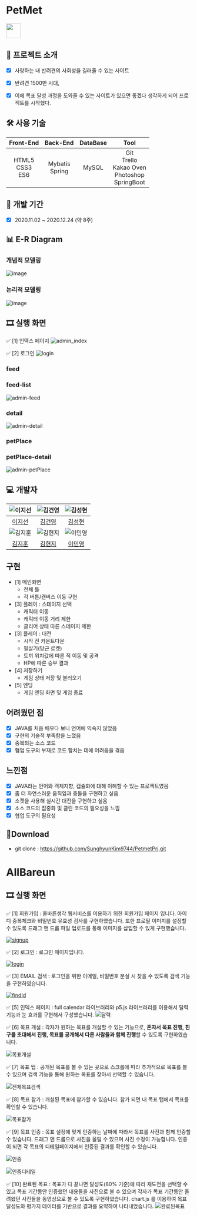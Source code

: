 # PetMet
<img align="center" style="margin:0 auto;width:40px" src="WebContent/images/logo.png"/>

## 📑 프로젝트 소개
- [x] 사랑하는 내 반려견의 사회성을 길러줄 수 있는 사이트
- [x] 반려견 1500만 시대, 
- [x] 이에 목표 달성 과정을 도와줄 수 있는 사이트가 있으면 좋겠다 생각하게 되어 프로젝트를 시작했다.


## 🛠 사용 기술

| Front-End      | Back-End       | DataBase | Tool                                       |
| :------------: | :------------: | :------: | :----------------------------------------: |
| HTML5<br>CSS3<br>ES6 | Mybatis<br>Spring | MySQL    | Git<br>Trello<br>Kakao Oven<br>Photoshop<br>SpringBoot |


## 📅 개발 기간
- [x] 2020.11.02 ~ 2020.12.24 (약 8주)


## 📊 E-R Diagram
### 개념적 모델링
![image](https://user-images.githubusercontent.com/46362346/104829346-33209e80-58b6-11eb-9199-1deedfff3b97.png)

### 논리적 모델링
![image](https://user-images.githubusercontent.com/46362346/104829347-3a47ac80-58b6-11eb-8cb4-ce0631a26bb3.png)


## 🎞 실행 화면
✅ [1] 인덱스 페이지
![admin_index](https://user-images.githubusercontent.com/46362346/104574568-8669d580-5699-11eb-8cd6-2b1c5afddfc1.png)

✅ [2] 로그인
![login](https://user-images.githubusercontent.com/46362346/104574555-836ee500-5699-11eb-860c-0fc742720021.png)

<h3>feed</h3>
<h3>feed-list</h3>

![admin-feed](https://user-images.githubusercontent.com/46362346/104574577-879b0280-5699-11eb-8a37-145a6249d2bd.png)

<h3>detail</h3>

![admin-detail](https://user-images.githubusercontent.com/46362346/104574580-88cc2f80-5699-11eb-9017-51cf5c8876aa.png)

<h3>petPlace</h3>
<h3>petPlace-detail</h3>

![admin-petPlace](https://user-images.githubusercontent.com/46362346/104574584-8964c600-5699-11eb-8b66-feae668e6ead.png)


## 💻 개발자
| ![이지선](https://avatars.githubusercontent.com/u/46362346?s=400&u=d47a0743bd454f2ca5af156640e3ab38afa17585&v=4) | ![김건영](https://avatars.githubusercontent.com/u/57395045?s=400&v=4) | ![김성현](https://avatars.githubusercontent.com/u/70308853?s=400&v=4) |
| :---------------: | :---------------: | :---------------: |
| [이지선](https://github.com/jsl0319) | [김건영](https://github.com/aengun) | [김성현](https://github.com/SunghyunKim9744)|
| ![김지훈](https://avatars.githubusercontent.com/u/73972987?s=400&v=4) | ![김현지](https://avatars.githubusercontent.com/u/55617281?s=400&u=45166515684d080b5782457babcc6920191823ee&v=4) | ![이민영](https://avatars.githubusercontent.com/u/67457956?s=400&u=09eff39e888312529b4db01ed16ba04ab4418522&v=4) |
| [김지훈](https://github.com/recordtve)| [김현지](https://github.com/iamhyunji) | [이민영](https://github.com/min-96)|


## 구현
  * [1] 메인화면
  	- 전체 틀
  	- 각 버튼/캔버스 이동 구현
  * [3] 플레이 : 스테이지 선택
  	- 캐릭터 이동
  	- 캐릭터 이동 거리 제한
  	- 클리어 상태 따른 스테이지 제한
  * [3] 플레이 : 대전
  	- 시작 전 카운트다운
  	- 필살기(당근 로켓)
  	- 토끼 위치값에 따른 적 이동 및 공격
  	- HP에 따른 승부 결과
  * [4] 저장하기
  	- 게임 상태 저장 및 불러오기
  * [5] 엔딩
	- 게임 엔딩 화면 및 게임 종료
    
## 어려웠던 점
  - [x] JAVA를 처음 배우다 보니 언어에 익숙지 않았음
  - [x] 구현의 기술적 부족함을 느꼈음
  - [x] 중복되는 소스 코드
  - [x] 협업 도구의 부재로 코드 합치는 데에 어려움을 겪음

## 느낀점
  - [x] JAVA라는 언어와 객체지향, 캡슐화에 대해 이해할 수 있는 프로젝트였음
  - [x] 좀 더 자연스러운 움직임과 충돌을 구현하고 싶음
  - [x] 소켓을 사용해 실시간 대전을 구현하고 싶음
  - [x] 소스 코드의 집중화 및 클린 코드의 필요성을 느낌
  - [x] 협업 도구의 필요성
  
## 💼Download
- git clone : https://github.com/SunghyunKim9744/PetmetPrj.git


# AllBareun

## 🎞 실행 화면

✅ [1] 회원가입 : 올바른생각 웹서비스를 이용하기 위한 회원가입 페이지 입니다.  아이디 중복체크와 비밀번호 유효성 검사를 구현하였습니다. 또한 프로필 이미지를 설정할 수 있도록 드래그 앤 드롭 파일 업로드를 통해 이미지를 삽입할 수 있게 구현했습니다.

[![signup](https://github.com/cyon13/AllBareun/raw/master/src/main/resources/static/images/video/reg.gif)](https://github.com/cyon13/AllBareun/blob/master/src/main/resources/static/images/video/reg.gif)

✅ [2] 로그인 :  로그인 페이지입니다.

[![login](https://github.com/cyon13/AllBareun/raw/master/src/main/resources/static/images/video/login.gif)](https://github.com/cyon13/AllBareun/blob/master/src/main/resources/static/images/video/login.gif)

✅ [3] EMAIL 검색 : 로그인을 위한 이메일, 비밀번호 분실 시 찾을 수 있도록 검색 기능을 구현하였습니다.

[![findId](https://github.com/cyon13/AllBareun/raw/master/src/main/resources/static/images/video/findId.gif)](https://github.com/cyon13/AllBareun/blob/master/src/main/resources/static/images/video/findId.gif)

✅ [5] 인덱스 페이지 : full calendar 라이브러리와 p5.js 라이브러리를 이용해서 달력기능과 눈 효과를 구현해서 구성했습니다.
![달력](https://user-images.githubusercontent.com/35316595/108858471-89100100-762f-11eb-88a2-4c6dcb4082f5.gif)

✅ [6] 목표 개설 : 각자가 원하는 목표를 개설할 수 있는 기능으로, **혼자서 목표 진행, 친구를 초대해서 진행, 목표를 공개해서 다른 사람들과 함께 진행**할 수 있도록 구현하였습니다. 

![목표개설](https://user-images.githubusercontent.com/35316595/108858794-eb690180-762f-11eb-8f9a-a3ad1539aba3.gif)


✅ [7] 목표 탭 : 공개된 목표를 볼 수 있는 곳으로 스크롤에 따라 추가적으로 목표를 볼 수 있으며 검색 기능을 통해 원하는 목표를 찾아서 선택할 수 있습니다.

 ![전체목표검색](https://user-images.githubusercontent.com/35316595/108859065-308d3380-7630-11eb-9190-1c5ab226a837.gif)


✅ [8] 목표 참가 : 개설된 목표에 참가할 수 있습니다. 참가 되면 내 목표 탭에서 목표를 확인할 수 있습니다.

![목표참가](https://user-images.githubusercontent.com/35316595/108856661-a04def00-762d-11eb-9833-b4c1c2a21b5a.gif)


✅ [9] 목표 인증  : 목표 설정에 맞게 인증하는 날짜에 따라서 목표를 사진과 함께 인증할 수 있습니다. 드래그 앤 드롭으로 사진을 올릴 수 있으며 사진 수정이 가능합니다. 인증이 되면 각 목표의 디테일페이지에서 인증된 결과를 확인할 수 있습니다.

![인증](https://user-images.githubusercontent.com/35316595/108856599-94fac380-762d-11eb-8ba7-413789860bd1.gif)


![인증디테일](https://user-images.githubusercontent.com/35316595/108856535-844a4d80-762d-11eb-86e4-887e59339201.gif)


✅ [10] 완료된 목표 : 목표가 다 끝나면 달성도(80% 기준)에 따라 재도전을 선택할 수 있고 목표 기간동안 인증했던 내용들을 사진으로 볼 수 있으며 각자가 목표 기간동안 올려왔던 사진들을 동영상으로 볼 수 있도록 구현하였습니다. chart.js 를 이용하여 목표 달성도와 평가지 데이터를 기반으로 결과를 요약하여 나타내었습니다.
![완료된목표](https://user-images.githubusercontent.com/35316595/108859292-6b8f6700-7630-11eb-94da-1a66f21cb57a.gif)

